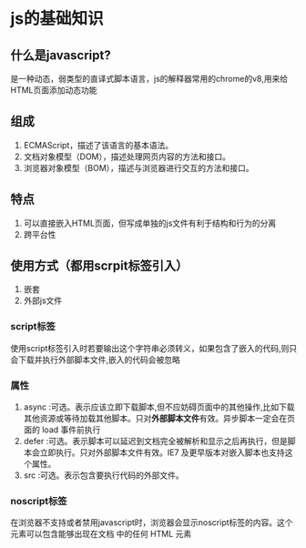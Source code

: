 # js的基础知识

## 什么是javascript?

是一种动态，弱类型的直译式脚本语言，js的解释器常用的chrome的v8,用来给HTML页面添加动态功能

## 组成

1. ECMAScript，描述了该语言的基本语法。
2. 文档对象模型（DOM），描述处理网页内容的方法和接口。
3. 浏览器对象模型（BOM），描述与浏览器进行交互的方法和接口。

## 特点

1. 可以直接嵌入HTML页面，但写成单独的js文件有利于结构和行为的分离
2. 跨平台性

## 使用方式（都用scrpit标签引入）

1. 嵌套
2. 外部js文件

### script标签

使用script标签引入时若要输出</script>这个字符串必须转义，如果包含了嵌入的代码,则只会下载并执行外部脚本文件,嵌入的代码会被忽略

### 属性

1. async :可选。表示应该立即下载脚本,但不应妨碍页面中的其他操作,比如下载其他资源或等待加载其他脚本。只对**外部脚本文件**有效。异步脚本一定会在页面的 load 事件前执行
2. defer :可选。表示脚本可以延迟到文档完全被解析和显示之后再执行，但是脚本会立即执行。只对外部脚本文件有效。IE7 及更早版本对嵌入脚本也支持这个属性。
3. src :可选。表示包含要执行代码的外部文件。


### noscript标签

在浏览器不支持或者禁用javascript时，浏览器会显示noscript标签的内容。这个元素可以包含能够出现在文档 <body> 中的任何 HTML 元素
